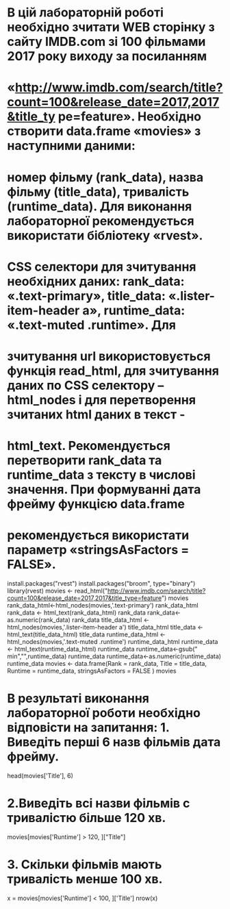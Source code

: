 # В цій лабораторній роботі необхідно зчитати WEB сторінку з сайту IMDB.com зі 100 фільмами 2017 року виходу за посиланням 
# «http://www.imdb.com/search/title?count=100&release_date=2017,2017&title_ty pe=feature». Необхідно створити data.frame «movies» з наступними даними: 
# номер фільму (rank_data), назва фільму (title_data), тривалість (runtime_data). Для виконання лабораторної рекомендується використати бібліотеку «rvest». 
# CSS селектори для зчитування необхідних даних: rank_data: «.text-primary», title_data: «.lister-item-header a», runtime_data: «.text-muted .runtime». Для 
# зчитування url використовується функція read_html, для зчитування даних по CSS селектору – html_nodes і для перетворення зчитаних html даних в текст -
# html_text. Рекомендується перетворити rank_data та runtime_data з тексту в числові значення. При формуванні дата фрейму функцією data.frame
# рекомендується використати параметр «stringsAsFactors = FALSE».

install.packages("rvest")
install.packages("broom", type="binary")
library(rvest) 
movies <- read_html("http://www.imdb.com/search/title?count=100&release_date=2017,2017&title_type=feature") 
movies
rank_data_html<-html_nodes(movies,'.text-primary') 
rank_data_html
rank_data <- html_text(rank_data_html) 
rank_data
rank_data<-as.numeric(rank_data)
rank_data
title_data_html <- html_nodes(movies,'.lister-item-header a') 
title_data_html
title_data <- html_text(title_data_html)
title_data
runtime_data_html <- html_nodes(movies,'.text-muted .runtime')
runtime_data_html
runtime_data <- html_text(runtime_data_html)
runtime_data
runtime_data<-gsub(" min","",runtime_data)
runtime_data
runtime_data<-as.numeric(runtime_data)
runtime_data
movies <- data.frame(Rank = rank_data, Title = title_data, Runtime = runtime_data, stringsAsFactors = FALSE )
movies

# В результаті виконання лабораторної роботи необхідно відповісти на запитання: 1. Виведіть перші 6 назв фільмів дата фрейму.

head(movies['Title'], 6)


# 2.Виведіть всі назви фільмів с тривалістю більше 120 хв.

movies[movies['Runtime'] > 120, ]["Title"]

# 3. Скільки фільмів мають тривалість менше 100 хв.

x = movies[movies['Runtime'] < 100, ]['Title']
nrow(x)

